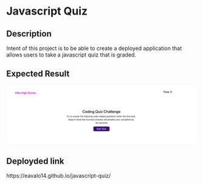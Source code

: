 # Javascript Quiz

## Description 
<p>Intent of this project is to be able to create a deployed application that allows users to take a javascript quiz that is graded.</p>

## Expected Result
<img src="https://github.com/eavalo14/javascript-quiz/blob/main/assets/images/webpage.png" alt="Alt text"     title="Optional title">

## Deployded link
<p>https://eavalo14.github.io/javascript-quiz/</p>
